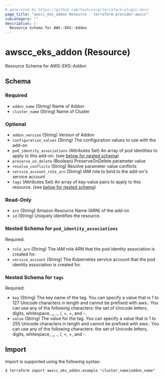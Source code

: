 ```yaml
---
# generated by https://github.com/hashicorp/terraform-plugin-docs
page_title: "awscc_eks_addon Resource - terraform-provider-awscc"
subcategory: ""
description: |-
  Resource Schema for AWS::EKS::Addon
---
```


# awscc_eks_addon (Resource)

Resource Schema for AWS::EKS::Addon



<!-- schema generated by tfplugindocs -->
## Schema

### Required

- `addon_name` (String) Name of Addon
- `cluster_name` (String) Name of Cluster

### Optional

- `addon_version` (String) Version of Addon
- `configuration_values` (String) The configuration values to use with the add-on
- `pod_identity_associations` (Attributes Set) An array of pod identities to apply to this add-on. (see [below for nested schema](#nestedatt--pod_identity_associations))
- `preserve_on_delete` (Boolean) PreserveOnDelete parameter value
- `resolve_conflicts` (String) Resolve parameter value conflicts
- `service_account_role_arn` (String) IAM role to bind to the add-on's service account
- `tags` (Attributes Set) An array of key-value pairs to apply to this resource. (see [below for nested schema](#nestedatt--tags))

### Read-Only

- `arn` (String) Amazon Resource Name (ARN) of the add-on
- `id` (String) Uniquely identifies the resource.

<a id="nestedatt--pod_identity_associations"></a>
### Nested Schema for `pod_identity_associations`

Required:

- `role_arn` (String) The IAM role ARN that the pod identity association is created for.
- `service_account` (String) The Kubernetes service account that the pod identity association is created for.


<a id="nestedatt--tags"></a>
### Nested Schema for `tags`

Required:

- `key` (String) The key name of the tag. You can specify a value that is 1 to 127 Unicode characters in length and cannot be prefixed with aws:. You can use any of the following characters: the set of Unicode letters, digits, whitespace, _, ., /, =, +, and -.
- `value` (String) The value for the tag. You can specify a value that is 1 to 255 Unicode characters in length and cannot be prefixed with aws:. You can use any of the following characters: the set of Unicode letters, digits, whitespace, _, ., /, =, +, and -.

## Import

Import is supported using the following syntax:

```shell
$ terraform import awscc_eks_addon.example "cluster_name|addon_name"
```
